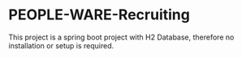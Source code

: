 # PEOPLE-WARE-Recruiting
This project is a spring boot project with H2 Database, therefore no installation or setup is required.
